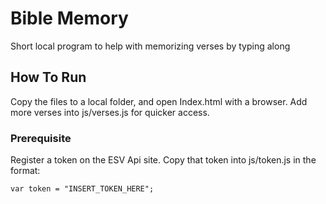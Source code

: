 # Bible Memory

Short local program to help with memorizing verses by typing along

## How To Run

Copy the files to a local folder, and open Index.html with a browser. Add more verses into js/verses.js for quicker access.

### Prerequisite

Register a token on the ESV Api site. Copy that token into js/token.js in the format:

	var token = "INSERT_TOKEN_HERE";